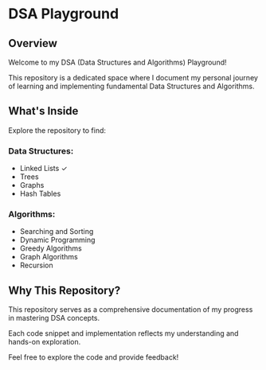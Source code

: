 # DSA Playground

## Overview

Welcome to my DSA (Data Structures and Algorithms) Playground! 

This repository is a dedicated space where I document my personal journey of learning and implementing fundamental Data Structures and Algorithms.

## What's Inside

Explore the repository to find:

### Data Structures:

- Linked Lists ✓
- Trees
- Graphs
- Hash Tables

### Algorithms:

- Searching and Sorting
- Dynamic Programming
- Greedy Algorithms
- Graph Algorithms
- Recursion

## Why This Repository?

This repository serves as a comprehensive documentation of my progress in mastering DSA concepts. 

Each code snippet and implementation reflects my understanding and hands-on exploration.

Feel free to explore the code and provide feedback!

